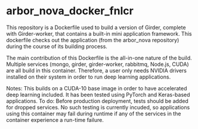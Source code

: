 # arbor_nova_docker_fnlcr
This repository is a Dockerfile used to build a version of Girder, complete with Girder-worker, that contains a built-in mini application framework.
This dockerfile checks out the application (from the arbor_nova repository) during the course of its building process.  

The main contribution of this Dockerfile is the all-in-one nature of the build.  Multiple services (mongo, girder, girder-worker, rabbitmq, 
Node.js, CUDA) are all build in this container.   Therefore, a user only needs NVIDIA drivers installed on their system in order to run deep 
learning applications. 

Notes:
This builds on a CUDA-10 base image in order to have accelerated deep learning included. It has been tested using PyTorch and Keras-based applications. 
To do:
Before production deployment, tests should be added for dropped services.  No such testing is currently incuded, so applications using this 
container may fail during runtime if any of the services in the container experience a run-time failure. 
